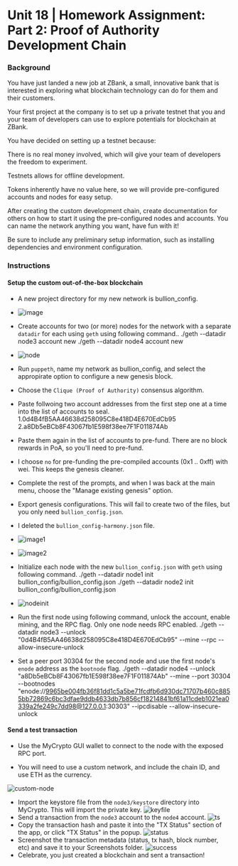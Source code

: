 # Unit 18 | Homework Assignment: Part 2: Proof of Authority Development Chain

### Background

You have just landed a new job at ZBank, a small, innovative bank that is interested in exploring what
blockchain technology can do for them and their customers.

Your first project at the company is to set up a private testnet that you and your team of developers
can use to explore potentials for blockchain at ZBank.

You have decided on setting up a testnet because:

There is no real money involved, which will give your team of developers the freedom to experiment.

Testnets allows for offline development.

Tokens inherently have no value here, so we will provide pre-configured accounts and nodes for easy setup.

After creating the custom development chain, create documentation for others on how to start it using the pre-configured
nodes and accounts. You can name the network anything you want, have fun with it!

Be sure to include any preliminary setup information, such as installing dependencies and environment configuration.

### Instructions

#### Setup the custom out-of-the-box blockchain

* A new project directory for my new network is bullion_config.

* ![image](Images/dir_structure.png)

* Create accounts for two (or more) nodes for the network with a separate `datadir` for each using `geth` using following command..
    ./geth --datadir node3 account new
    ./geth --datadir node4 account new

* ![node](Images/node.png)

* Run `puppeth`, name my network as bullion_config, and select the appropirate option to configure a new genesis block.

* Choose the `Clique (Proof of Authority)` consensus algorithm.

* Paste follwoing two account addresses from the first step one at a time into the list of accounts to seal.
    1.0d4B4fB5AA46638d258095C8e418D4E670EdCb95
    2.a8Db5eBCb8F43067fb1E598f38ee7F1F011874Ab
* Paste them again in the list of accounts to pre-fund. There are no block rewards in PoA, so you'll need to pre-fund.

* I choose `no` for pre-funding the pre-compiled accounts (0x1 .. 0xff) with wei. This keeps the genesis cleaner.

* Complete the rest of the prompts, and when I was back at the main menu, choose the "Manage existing genesis" option.

* Export genesis configurations. This will fail to create two of the files, but you only need `bullion_config.json`.

* I deleted the `bullion_config-harmony.json` file.

* ![image1](Images/puppeth1.png)

* ![image2](Images/puppeth2.png)

* Initialize each node with the new `bullion_config.json` with `geth` using following command.
    ./geth --datadir node1 init bullion_config/bullion_config.json
    ./geth --datadir node2 init bullion_config/bullion_config.json

* ![nodeinit](Images/nodeinit.png)

* Run the first node using following command, unlock the account, enable mining, and the RPC flag. Only one node needs RPC enabled.
    ./geth --datadir node3 --unlock "0d4B4fB5AA46638d258095C8e418D4E670EdCb95" --mine --rpc --allow-insecure-unlock
* Set a peer port 30304 for the second node and use the first node's `enode` address as the `bootnode` flag.
    ./geth --datadir node4 --unlock "a8Db5eBCb8F43067fb1E598f38ee7F1F011874Ab" --mine --port 30304 --bootnodes "enode://9965be004fb36f81dd1c5a5be71fcdfb6d930dc71707b460c8855bb72869c6bc3dfae9ddb4633db7b856cf18214841bf61a11cdeb1021ea0339a2fe249c7dd98@127.0.0.1:30303" --ipcdisable --allow-insecure-unlock

#### Send a test transaction

* Use the MyCrypto GUI wallet to connect to the node with the exposed RPC port.

* You will need to use a custom network, and include the chain ID, and use ETH as the currency.

![custom-node](Images/customnode.png)

* Import the keystore file from the `node3/keystore` directory into MyCrypto. This will import the private key.
![keyfile](Images/Import_key.png)
* Send a transaction from the `node3` account to the `node4` account.
![ts](Images/Transaction.png)
* Copy the transaction hash and paste it into the "TX Status" section of the app, or click "TX Status" in the popup.
![status](Images/Status.png)
* Screenshot the transaction metadata (status, tx hash, block number, etc) and save it to your Screenshots folder.
![success](Images/Success.png)
* Celebrate, you just created a blockchain and sent a transaction!